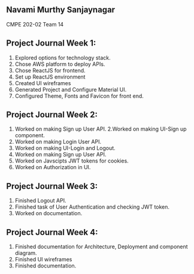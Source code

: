 ## Navami Murthy Sanjaynagar

CMPE 202-02 Team 14

## Project Journal Week 1:
1. Explored options for technology stack.
2. Chose AWS platform to deploy APIs.
3. Chose ReactJS for frontend.
4. Set up ReactJS environment
5. Created UI wireframes
6. Generated Project and Configure Material UI.
7. Configured Theme, Fonts and Favicon for front end.


## Project Journal Week 2:
1. Worked on making Sign up User API.
2.Worked on making UI-Sign up component.
3. Worked on making Login User API.
4. Worked on making UI-Login and Logout.
5. Worked on making Sign up User API.
6. Worked on Javscipts JWT tokens for cookies.
7. Worked on Authorization in UI.


## Project Journal Week 3:
1. Finished Logout API.
2. Finished task of User Authentication and checking JWT token.
3. Worked on documentation.


## Project Journal Week 4:
1. Finished documentation for Architecture, Deployment and component diagram.
2. Finished UI wireframes 
3. Finished documentation.
